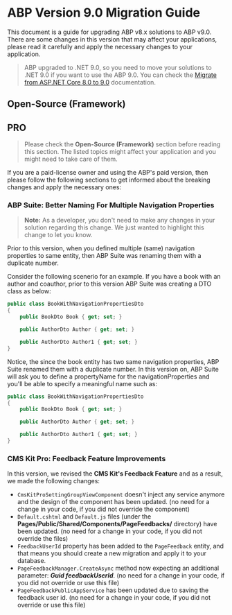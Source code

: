 # ABP Version 9.0 Migration Guide

This document is a guide for upgrading ABP v8.x solutions to ABP v9.0. There are some changes in this version that may affect your applications, please read it carefully and apply the necessary changes to your application.

> ABP upgraded to .NET 9.0, so you need to move your solutions to .NET 9.0 if you want to use the ABP 9.0. You can check the [Migrate from ASP.NET Core 8.0 to 9.0](https://learn.microsoft.com/en-us/aspnet/core/migration/80-90) documentation.

## Open-Source (Framework)



## PRO

> Please check the **Open-Source (Framework)** section before reading this section. The listed topics might affect your application and you might need to take care of them.

If you are a paid-license owner and using the ABP's paid version, then please follow the following sections to get informed about the breaking changes and apply the necessary ones:

### ABP Suite: Better Naming For Multiple Navigation Properties

> **Note:** As a developer, you don't need to make any changes in your solution regarding this change. We just wanted to highlight this change to let you know.

Prior to this version, when you defined multiple (same) navigation properties to same entity, then ABP Suite was renaming them with a duplicate number.

Consider the following scenerio for an example. If you have a book with an author and coauthor, prior to this version ABP Suite was creating a DTO class as below:

```csharp
public class BookWithNavigationPropertiesDto
{
    public BookDto Book { get; set; }

    public AuthorDto Author { get; set; }

    public AuthorDto Author1 { get; set; }
}
```

Notice, the since the book entity has two same navigation properties, ABP Suite renamed them with a duplicate number. In this version on, ABP Suite will ask you to define a propertyName for the navigationProperties and you'll be able to specify a meaningful name such as:

```csharp
public class BookWithNavigationPropertiesDto
{
    public BookDto Book { get; set; }

    public AuthorDto Author { get; set; }

    public AuthorDto Author1 { get; set; }
}
```

### CMS Kit Pro: Feedback Feature Improvements

In this version, we revised the **CMS Kit's Feedback Feature** and as a result, we made the following changes:

* `CmsKitProSettingGroupViewComponent` doesn't inject any service anymore and the design of the component has been updated. (no need for a change in your code, if you did not override the component)
* `Default.cshtml` and `Default.js` files (under the **Pages/Public/Shared/Components/PageFeedbacks/** directory) have been updated. (no need for a change in your code, if you did not override the files)
* `FeedbackUserId` property has been added to the `PageFeedback` entity, and that means you should create a new migration and apply it to your database.
* `PageFeedbackManager.CreateAsync` method now expecting an additional parameter: ***Guid feedbackUserId***. (no need for a change in your code, if you did not override or use this file)
* `PageFeedbackPublicAppService` has been updated due to saving the feedback user id. (no need for a change in your code, if you did not override or use this file)